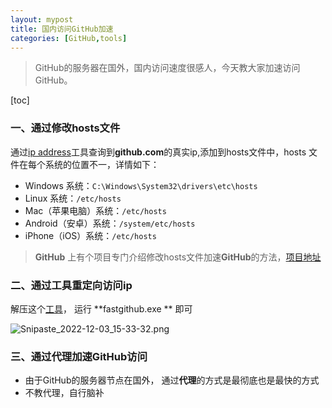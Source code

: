 ```yaml
---
layout: mypost
title: 国内访问GitHub加速
categories: [GitHub,tools]
---
```


> GitHub的服务器在国外，国内访问速度很感人，今天教大家加速访问GitHub。

[toc]

### 一、通过修改hosts文件

通过[ip address](https://www.ipaddress.com/)工具查询到**github.com**的真实ip,添加到hosts文件中，hosts 文件在每个系统的位置不一，详情如下：

- Windows 系统：`C:\Windows\System32\drivers\etc\hosts`
- Linux 系统：`/etc/hosts`
- Mac（苹果电脑）系统：`/etc/hosts`
- Android（安卓）系统：`/system/etc/hosts`
- iPhone（iOS）系统：`/etc/hosts`

> **GitHub** 上有个项目专门介绍修改hosts文件加速**GitHub**的方法，[项目地址](https://github.com/521xueweihan/GitHub520)

### 二、通过工具重定向访问ip

解压这个[工具](fastgithub_win-x64.rar)， 运行 **fastgithub.exe ** 即可

![Snipaste_2022-12-03_15-33-32.png](Snipaste_2022-12-03_15-33-32.png)

### 三、通过代理加速GitHub访问

- 由于GitHub的服务器节点在国外， 通过**代理**的方式是最彻底也是最快的方式
- 不教代理，自行脑补
